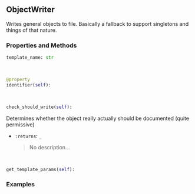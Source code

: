 ## <a id="Peeves.Peeves.Doc.Writers.ObjectWriter">ObjectWriter</a>
Writes general objects to file.
Basically a fallback to support singletons and things
of that nature.

### Properties and Methods
```python
template_name: str
```
<a id="Peeves.Peeves.Doc.Writers.ObjectWriter.identifier" class="docs-object-method">&nbsp;</a>
```python
@property
identifier(self): 
```

<a id="Peeves.Peeves.Doc.Writers.ObjectWriter.check_should_write" class="docs-object-method">&nbsp;</a>
```python
check_should_write(self): 
```
Determines whether the object really actually should be
        documented (quite permissive)
- `:returns`: `_`
    >No description...

<a id="Peeves.Peeves.Doc.Writers.ObjectWriter.get_template_params" class="docs-object-method">&nbsp;</a>
```python
get_template_params(self): 
```

### Examples


